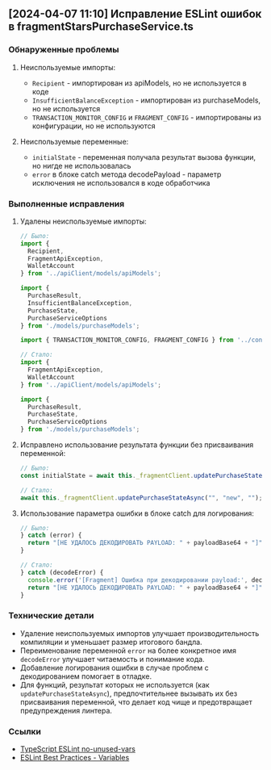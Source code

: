 ## [2024-04-07 11:10] Исправление ESLint ошибок в fragmentStarsPurchaseService.ts

### Обнаруженные проблемы
1. Неиспользуемые импорты:
   - `Recipient` - импортирован из apiModels, но не используется в коде
   - `InsufficientBalanceException` - импортирован из purchaseModels, но не используется
   - `TRANSACTION_MONITOR_CONFIG` и `FRAGMENT_CONFIG` - импортированы из конфигурации, но не используются

2. Неиспользуемые переменные:
   - `initialState` - переменная получала результат вызова функции, но нигде не использовалась
   - `error` в блоке catch метода decodePayload - параметр исключения не использовался в коде обработчика

### Выполненные исправления
1. Удалены неиспользуемые импорты:
   ```typescript
   // Было:
   import { 
     Recipient,
     FragmentApiException,
     WalletAccount
   } from '../apiClient/models/apiModels';
   
   import {
     PurchaseResult,
     InsufficientBalanceException,
     PurchaseState,
     PurchaseServiceOptions
   } from './models/purchaseModels';
   
   import { TRANSACTION_MONITOR_CONFIG, FRAGMENT_CONFIG } from '../config';
   
   // Стало:
   import { 
     FragmentApiException,
     WalletAccount
   } from '../apiClient/models/apiModels';
   
   import {
     PurchaseResult,
     PurchaseState,
     PurchaseServiceOptions
   } from './models/purchaseModels';
   ```

2. Исправлено использование результата функции без присваивания переменной:
   ```typescript
   // Было:
   const initialState = await this._fragmentClient.updatePurchaseStateAsync("", "new", "");
   
   // Стало:
   await this._fragmentClient.updatePurchaseStateAsync("", "new", "");
   ```

3. Использование параметра ошибки в блоке catch для логирования:
   ```typescript
   // Было:
   } catch (error) {
     return "[НЕ УДАЛОСЬ ДЕКОДИРОВАТЬ PAYLOAD: " + payloadBase64 + "]";
   }
   
   // Стало:
   } catch (decodeError) {
     console.error('[Fragment] Ошибка при декодировании payload:', decodeError);
     return "[НЕ УДАЛОСЬ ДЕКОДИРОВАТЬ PAYLOAD: " + payloadBase64 + "]";
   }
   ```

### Технические детали
- Удаление неиспользуемых импортов улучшает производительность компиляции и уменьшает размер итогового бандла.
- Переименование переменной `error` на более конкретное имя `decodeError` улучшает читаемость и понимание кода.
- Добавление логирования ошибки в случае проблем с декодированием помогает в отладке.
- Для функций, результат которых не используется (как `updatePurchaseStateAsync`), предпочтительнее вызывать их без присваивания переменной, что делает код чище и предотвращает предупреждения линтера.

### Ссылки
- [TypeScript ESLint no-unused-vars](https://typescript-eslint.io/rules/no-unused-vars)
- [ESLint Best Practices - Variables](https://eslint.org/docs/rules/no-unused-vars) 